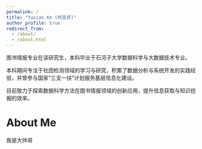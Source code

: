 ```yaml
---
permalink: /
title: "Yuxian Ke (柯昱贤)"
author_profile: true
redirect_from: 
  - /about/
  - /about.html
---
```

图书情报专业在读研究生，本科毕业于石河子大学数据科学与大数据技术专业。  

本科期间专注于社团检测领域的学习与研究，积累了数据分析与系统开发的实践经验，并曾参与国家“三支一扶”计划服务基层信息化建设。  

目前致力于探索数据科学方法在图书情报领域的创新应用，提升信息获取与知识挖掘的效率。

About Me
======
我是大帅哥
